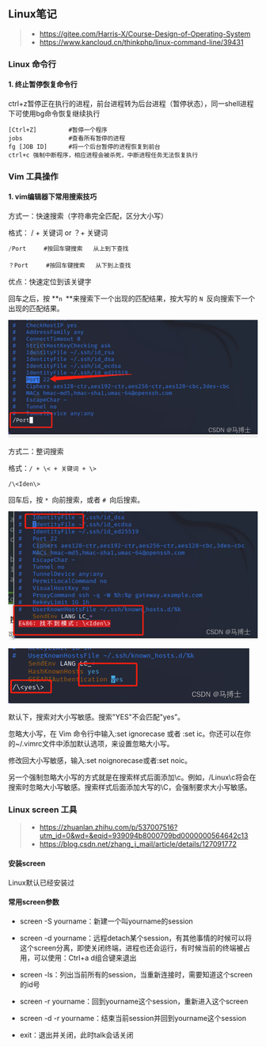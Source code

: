 ## Linux笔记

> - https://gitee.com/Harris-X/Course-Design-of-Operating-System
> - https://www.kancloud.cn/thinkphp/linux-command-line/39431

### Linux 命令行

#### 1. 终止暂停恢复命令行

ctrl+z暂停正在执行的进程，前台进程转为后台进程（暂停状态），同一shell进程下可使用bg命令恢复继续执行

```
[Ctrl+Z]         #暂停一个程序
jobs             #查看所有暂停的进程
fg [JOB ID]      #将一个后台暂停的进程恢复到前台
ctrl+c 强制中断程序，相应进程会被杀死，中断进程任务无法恢复执行
```



### Vim 工具操作

#### 1. vim编辑器下常用搜索技巧

方式一：快速搜索（字符串完全匹配，区分大小写）

格式： /  + 关键词  or   ？+ 关键词

```csharp
/Port     #按回车键搜索   从上到下查找

？Port     #按回车键搜索   从下到上查找
```

优点：快速定位到该关键字

回车之后，按 **`n `**来搜索下一个出现的匹配结果，按大写的 `N `反向搜索下一个出现的匹配结果。

![img](LInux笔记.assets/95e707b6366a46e794191ecd1e49a671.png)

方式二：整词搜索

格式：`/ + \< + 关键词 + \>`

```cobol
/\<Iden\>
```

回车后，按  `* `向前搜索，或者 `# `向后搜索。

![img](LInux笔记.assets/a7aae6f37a6b4ad099d1856c0a3db07e.png)

![img](LInux笔记.assets/c61946d813ef4dd58f633c9df0038f44.png)

默认下，搜索对大小写敏感。搜索"YES"不会匹配"yes”。

忽略大小写，在 Vim 命令行中输入:set ignorecase 或者 :set ic。你还可以在你的~/.vimrc文件中添加默认选项，来设置忽略大小写。

修改回大小写敏感，输入:set noignorecase或者:set noic。

另一个强制忽略大小写的方式就是在搜索样式后面添加\c。例如，/Linux\c将会在搜索时忽略大小写敏感。搜索样式后面添加大写的\C，会强制要求大小写敏感。

### Linux screen 工具

> - https://zhuanlan.zhihu.com/p/537007516?utm_id=0&wd=&eqid=939094b8000709bd0000000564642c13
> - https://blog.csdn.net/zhang_j_mail/article/details/127091772

#### 安装screen

Linux默认已经安装过

#### 常用screen参数

- screen -S yourname：新建一个叫yourname的session

- screen -d yourname：远程detach某个session，有其他事情的时候可以将这个screen分离，即使关闭终端，进程也还会运行，有时候当前的终端被占用，可以使用：Ctrl+a d组合键来退出

- screen -ls：列出当前所有的session，当重新连接时，需要知道这个screen的id号

- screen -r yourname：回到yourname这个session，重新进入这个screen

- screen -d -r yourname：结束当前session并回到yourname这个session

- exit：退出并关闭，此时talk会话关闭
  
